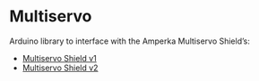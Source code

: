 # Multiservo

Arduino library to interface with the Amperka Multiservo Shield’s:

- [Multiservo Shield v1](https://amperka.ru/product/arduino-multiservo-shield-v1)
- [Multiservo Shield v2](https://amperka.ru/product/arduino-multiservo-shield)